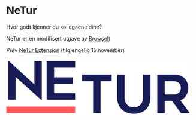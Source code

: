 # NeTur

Hvor godt kjenner du kollegaene dine?

NeTur er en modifisert utgave av [BrowseIt](https://github.com/knowit/browseit)

Prøv [NeTur Extension](https://chrome.google.com/webstore/detail/netur/jjdnpbemopdmikellohpfjmnhlaeijjj?hl=no&authuser=1) (tilgjengelig 15.november)

<img height="150px" alt="NeTur Logo" src="./Enturlogo_Blue_RGB.png" />